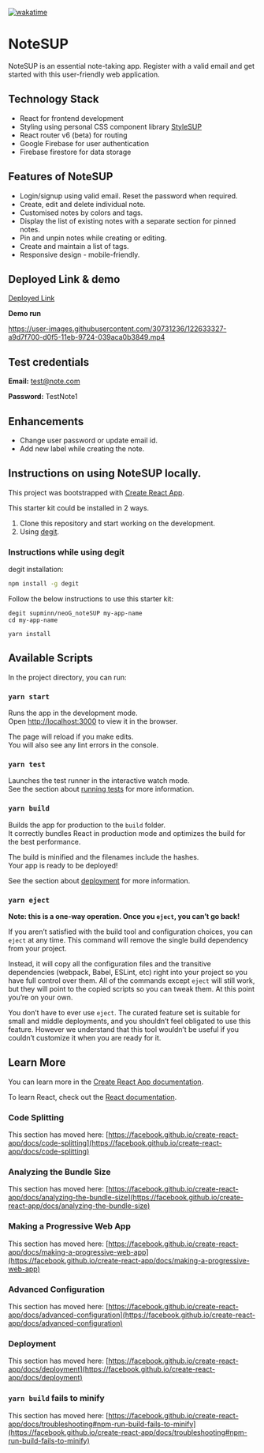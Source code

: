 [![wakatime](https://wakatime.com/badge/github/supminn/neoG_noteSUP.svg)](https://wakatime.com/badge/github/supminn/neoG_noteSUP)

# NoteSUP

NoteSUP is an essential note-taking app. Register with a valid email and get started with this user-friendly web application.

## Technology Stack

- React for frontend development
- Styling using personal CSS component library [StyleSUP](https://stylesup.netlify.app/)
- React router v6 (beta) for routing
- Google Firebase for user authentication
- Firebase firestore for data storage

## Features of NoteSUP

- Login/signup using valid email. Reset the password when required.
- Create, edit and delete individual note.
- Customised notes by colors and tags.
- Display the list of existing notes with a separate section for pinned notes.
- Pin and unpin notes while creating or editing.
- Create and maintain a list of tags.
- Responsive design - mobile-friendly.

## Deployed Link & demo

[Deployed Link](https://notesup.netlify.app/)

**Demo run**

https://user-images.githubusercontent.com/30731236/122633327-a9d7f700-d0f5-11eb-9724-039aca0b3849.mp4

## Test credentials

**Email:** test@note.com

**Password:** TestNote1

## Enhancements

- Change user password or update email id.
- Add new label while creating the note.

## Instructions on using NoteSUP locally.

This project was bootstrapped with [Create React App](https://github.com/facebook/create-react-app).

This starter kit could be installed in 2 ways.

1. Clone this repository and start working on the development.
2. Using [degit](https://github.com/Rich-Harris/degit).

### Instructions while using degit

degit installation:

```bash
npm install -g degit
```

Follow the below instructions to use this starter kit:

```
degit supminn/neoG_noteSUP my-app-name
cd my-app-name

yarn install
```

## Available Scripts

In the project directory, you can run:

### `yarn start`

Runs the app in the development mode.\
Open [http://localhost:3000](http://localhost:3000) to view it in the browser.

The page will reload if you make edits.\
You will also see any lint errors in the console.

### `yarn test`

Launches the test runner in the interactive watch mode.\
See the section about [running tests](https://facebook.github.io/create-react-app/docs/running-tests) for more information.

### `yarn build`

Builds the app for production to the `build` folder.\
It correctly bundles React in production mode and optimizes the build for the best performance.

The build is minified and the filenames include the hashes.\
Your app is ready to be deployed!

See the section about [deployment](https://facebook.github.io/create-react-app/docs/deployment) for more information.

### `yarn eject`

**Note: this is a one-way operation. Once you `eject`, you can’t go back!**

If you aren’t satisfied with the build tool and configuration choices, you can `eject` at any time. This command will remove the single build dependency from your project.

Instead, it will copy all the configuration files and the transitive dependencies (webpack, Babel, ESLint, etc) right into your project so you have full control over them. All of the commands except `eject` will still work, but they will point to the copied scripts so you can tweak them. At this point you’re on your own.

You don’t have to ever use `eject`. The curated feature set is suitable for small and middle deployments, and you shouldn’t feel obligated to use this feature. However we understand that this tool wouldn’t be useful if you couldn’t customize it when you are ready for it.

## Learn More

You can learn more in the [Create React App documentation](https://facebook.github.io/create-react-app/docs/getting-started).

To learn React, check out the [React documentation](https://reactjs.org/).

### Code Splitting

This section has moved here: [https://facebook.github.io/create-react-app/docs/code-splitting](https://facebook.github.io/create-react-app/docs/code-splitting)

### Analyzing the Bundle Size

This section has moved here: [https://facebook.github.io/create-react-app/docs/analyzing-the-bundle-size](https://facebook.github.io/create-react-app/docs/analyzing-the-bundle-size)

### Making a Progressive Web App

This section has moved here: [https://facebook.github.io/create-react-app/docs/making-a-progressive-web-app](https://facebook.github.io/create-react-app/docs/making-a-progressive-web-app)

### Advanced Configuration

This section has moved here: [https://facebook.github.io/create-react-app/docs/advanced-configuration](https://facebook.github.io/create-react-app/docs/advanced-configuration)

### Deployment

This section has moved here: [https://facebook.github.io/create-react-app/docs/deployment](https://facebook.github.io/create-react-app/docs/deployment)

### `yarn build` fails to minify

This section has moved here: [https://facebook.github.io/create-react-app/docs/troubleshooting#npm-run-build-fails-to-minify](https://facebook.github.io/create-react-app/docs/troubleshooting#npm-run-build-fails-to-minify)
